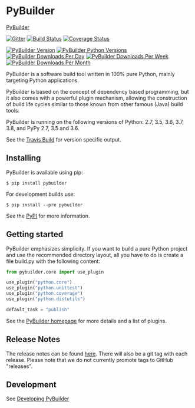 PyBuilder
=========

[PyBuilder](https://pybuilder.io)


[![Gitter](https://img.shields.io/gitter/room/pybuilder/pybuilder)](https://gitter.im/pybuilder/pybuilder)
[![Build Status](https://img.shields.io/travis/pybuilder/pybuilder/master)](https://travis-ci.org/pybuilder/pybuilder)
[![Coverage Status](https://img.shields.io/coveralls/github/pybuilder/pybuilder/master)](https://coveralls.io/r/pybuilder/pybuilder?branch=master)

[![PyBuilder Version](https://img.shields.io/pypi/v/pybuilder)](https://pypi.org/project/pybuilder/)
[![PyBuilder Python Versions](https://img.shields.io/pypi/pyversions/pybuilder)](https://pypi.org/project/pybuilder/)
[![PyBuilder Downloads Per Day](https://img.shields.io/pypi/dd/pybuilder)](https://pypi.org/project/pybuilder/)
[![PyBuilder Downloads Per Week](https://img.shields.io/pypi/dw/pybuilder)](https://pypi.org/project/pybuilder/)
[![PyBuilder Downloads Per Month](https://img.shields.io/pypi/dm/pybuilder)](https://pypi.org/project/pybuilder/)

PyBuilder is a software build tool written in 100% pure Python, mainly
targeting Python applications.

PyBuilder is based on the concept of dependency based programming, but it also
comes with a powerful plugin mechanism, allowing the construction of build life
cycles similar to those known from other famous (Java) build tools.

PyBuilder is running on the following versions of Python: 2.7, 3.5, 3.6, 3.7, 3.8, and PyPy 2.7, 3.5 and 3.6.

See the [Travis Build](https://travis-ci.org/pybuilder/pybuilder) for version specific output.

## Installing

PyBuilder is available using pip:

    $ pip install pybuilder

For development builds use:

    $ pip install --pre pybuilder

See the [PyPI](https://pypi.org/project/pybuilder/) for more information.

## Getting started

PyBuilder emphasizes simplicity. If you want to build a pure Python project and
use the recommended directory layout, all you have to do is create a file
build.py with the following content:

```python
from pybuilder.core import use_plugin

use_plugin("python.core")
use_plugin("python.unittest")
use_plugin("python.coverage")
use_plugin("python.distutils")

default_task = "publish"
```

See the [PyBuilder homepage](https://pybuilder.io) for more details and
a list of plugins.

## Release Notes

The release notes can be found [here](https://pybuilder.io/release-notes/).
There will also be a git tag with each release. Please note that we do not currently promote tags to GitHub "releases".

## Development
See [Developing PyBuilder](https://pybuilder.io/documentation/developing-pybuilder.html)
